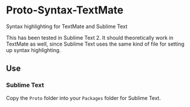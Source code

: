 Proto-Syntax-TextMate
=====================

Syntax highlighting for TextMate and Sublime Text

This has been tested in Sublime Text 2.  It should theoretically work in TextMate as well, since Sublime Text uses the same kind of file for setting up syntax highlighting.

## Use

### Sublime Text

Copy the `Proto` folder into your `Packages` folder for Sublime Text.